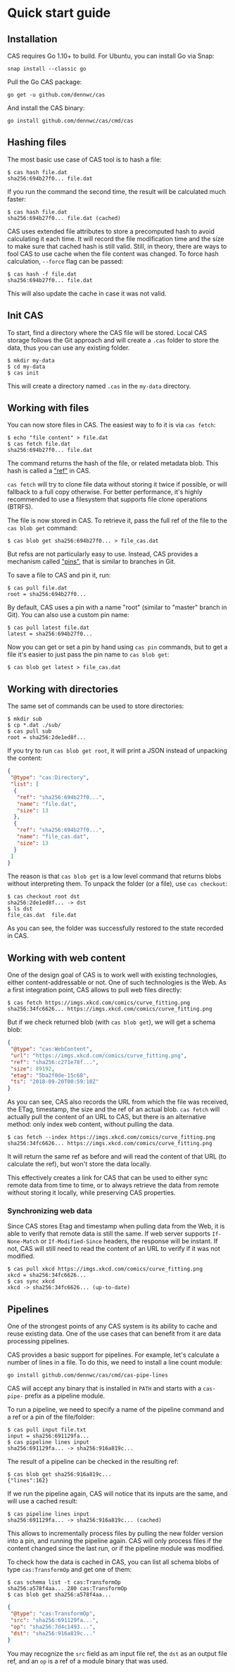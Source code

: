 # Quick start guide

## Installation

CAS requires Go 1.10+ to build. For Ubuntu, you can install Go via Snap:
```
snap install --classic go
```

Pull the Go CAS package:
```
go get -u github.com/dennwc/cas
```

And install the CAS binary:
```
go install github.com/dennwc/cas/cmd/cas
```

## Hashing files

The most basic use case of CAS tool is to hash a file:

```
$ cas hash file.dat
sha256:694b27f0... file.dat
```

If you run the command the second time, the result will be calculated
much faster:

```
$ cas hash file.dat
sha256:694b27f0... file.dat (cached)
```

CAS uses extended file attributes to store a precomputed hash to avoid
calculating it each time. It will record the file modification time and
the size to make sure that cached hash is still valid. Still, in theory,
there are ways to fool CAS to use cache when the file content was changed.
To force hash calculation, `--force` flag can be passed:

```
$ cas hash -f file.dat
sha256:694b27f0... file.dat
```

This will also update the cache in case it was not valid.

## Init CAS

To start, find a directory where the CAS file will be stored. Local CAS
storage follows the Git approach and will create a `.cas` folder to store
the data, thus you can use any existing folder.

```
$ mkdir my-data
$ cd my-data
$ cas init
```

This will create a directory named `.cas` in the `my-data` directory.

## Working with files

You can now store files in CAS. The easiest way to fo it is via `cas fetch`:

```
$ echo "file content" > file.dat
$ cas fetch file.dat
sha256:694b27f0... file.dat
```

The command returns the hash of the file, or related metadata blob. This
hash is called a ["ref"](./concepts.md#ref) in CAS.

`cas fetch` will try to clone file data without storing it twice if possible,
or will fallback to a full copy otherwise. For better performance, it's highly
recommended to use a filesystem that supports file clone operations (BTRFS).

The file is now stored in CAS. To retrieve it, pass the full ref of the file
to the `cas blob get` command:

```
$ cas blob get sha256:694b27f0... > file_cas.dat
```

But refss are not particularly easy to use. Instead, CAS provides a mechanism
called ["pins"](./concepts.md#pin), that is similar to branches in Git.

To save a file to CAS and pin it, run:

```
$ cas pull file.dat
root = sha256:694b27f0...
```

By default, CAS uses a pin with a name "root" (similar to "master" branch
in Git). You can also use a custom pin name:

```
$ cas pull latest file.dat
latest = sha256:694b27f0...
```

Now you can get or set a pin by hand using `cas pin` commands, but to get
a file it's easier to just pass the pin name to `cas blob get`:

```
$ cas blob get latest > file_cas.dat
```

## Working with directories

The same set of commands can be used to store directories:

```
$ mkdir sub
$ cp *.dat ./sub/
$ cas pull sub
root = sha256:2de1ed8f...
```

If you try to run `cas blob get root`, it will print a JSON instead of
unpacking the content:

```json
{
 "@type": "cas:Directory",
 "list": [
  {
   "ref": "sha256:694b27f0...",
   "name": "file.dat",
   "size": 13
  },
  {
   "ref": "sha256:694b27f0...",
   "name": "file_cas.dat",
   "size": 13
  }
 ]
}
```

The reason is that `cas blob get` is a low level command that returns blobs
without interpreting them. To unpack the folder (or a file), use `cas checkout`:

```
$ cas checkout root dst
sha256:2de1ed8f... -> dst
$ ls dst
file_cas.dat  file.dat
```

As you can see, the folder was successfully restored to the state recorded
in CAS.

## Working with web content

One of the design goal of CAS is to work well with existing technologies,
either content-addressable or not. One of such technologies is the Web.
As a first integration point, CAS allows to pull web files directly:

```
$ cas fetch https://imgs.xkcd.com/comics/curve_fitting.png
sha256:34fc6626... https://imgs.xkcd.com/comics/curve_fitting.png
```

But if we check returned blob (with `cas blob get`), we will get a schema blob:

```json
{
 "@type": "cas:WebContent",
 "url": "https://imgs.xkcd.com/comics/curve_fitting.png",
 "ref": "sha256:c271e78f...",
 "size": 89192,
 "etag": "5ba2f0de-15c68",
 "ts": "2018-09-20T00:59:10Z"
}
```

As you can see, CAS also records the URL from which the file was received,
the ETag, timestamp, the size and the ref of an actual blob.
`cas fetch` will actually pull the content of an URL to CAS, but there is
an alternative method: only index web content, without pulling the data.

```
$ cas fetch --index https://imgs.xkcd.com/comics/curve_fitting.png
sha256:34fc6626... https://imgs.xkcd.com/comics/curve_fitting.png
```

It will return the same ref as before and will read the content of that
URL (to calculate the ref), but won't store the data locally.

This effectively creates a link for CAS that can be used to either sync
remote data from time to time, or to always retrieve the data from
remote without storing it locally, while preserving CAS properties.

<!-- TODO: allow `cas get` to read remote data -->

### Synchronizing web data

Since CAS stores Etag and timestamp when pulling data from the Web, it
is able to verify that remote data is still the same. If web server supports
`If-None-Match` or `If-Modified-Since` headers, the response will be instant.
If not, CAS will still need to read the content of an URL to verify if
it was not modified.

```
$ cas pull xkcd https://imgs.xkcd.com/comics/curve_fitting.png
xkcd = sha256:34fc6626...
$ cas sync xkcd
xkcd -> sha256:34fc6626... (up-to-date)
```

## Pipelines

One of the strongest points of any CAS system is its ability to cache and
reuse existing data. One of the use cases that can benefit from it are
data processing pipelines.

CAS provides a basic support for pipelines. For example, let's calculate
a number of lines in a file. To do this, we need to install a line count
module:

```
go install github.com/dennwc/cas/cmd/cas-pipe-lines
```

CAS will accept any binary that is installed in `PATH` and starts with
a `cas-pipe-` prefix as a pipeline module.

To run a pipeline, we need to specify a name of the pipeline command and
a ref or a pin of the file/folder:

```
$ cas pull input file.txt
input = sha256:691129fa...
$ cas pipeline lines input
sha256:691129fa... -> sha256:916a819c...
```

<!-- TODO: allow to store pipeline results in a pin -->

The result of a pipeline can be checked in the resulting ref:

```
$ cas blob get sha256:916a819c...
{"lines":162}
```

If we run the pipeline again, CAS will notice that its inputs are the same,
and will use a cached result:

```
$ cas pipeline lines input
sha256:691129fa... -> sha256:916a819c... (cached)
```

This allows to incrementally process files by pulling the new folder version
into a pin, and running the pipeline again. CAS will only process files if
the content changed since the last run, or if the pipeline module was modified.

To check how the data is cached in CAS, you can list all schema blobs of type
`cas:TransformOp` and get one of them:

```
$ cas schema list -t cas:TransformOp
sha256:a578f4aa... 280 cas:TransformOp
$ cas blob get sha256:a578f4aa...
```
```json
{
 "@type": "cas:TransformOp",
 "src": "sha256:691129fa...",
 "op": "sha256:7d4c1493...",
 "dst": "sha256:916a819c..."
}
```

You may recognize the `src` field as am input file ref, the `dst` as an
output file ref, and an `op` is a ref of a module binary that was used.